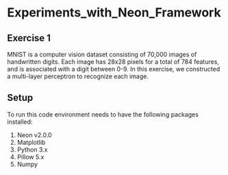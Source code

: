 # Experiments_with_Neon_Framework

## Exercise 1
MNIST is a computer vision dataset consisting of 70,000 images of handwritten digits. Each image has 28x28 pixels for a total of 784 features, and is associated with a digit between 0-9. In this exercise, we constructed a multi-layer perceptron to recognize each image.

## Setup

To run this code environment needs to have the following packages installed:
1. Neon v2.0.0
2. Matplotlib 
3. Python 3.x
4. Pillow 5.x
5. Numpy
